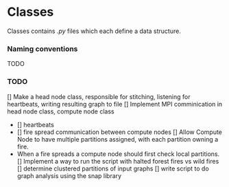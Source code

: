 # Classes
Classes contains _.py_ files which each define a data structure.

### Naming conventions
TODO


### TODO
[] Make a head node class, responsible for stitching, listening for heartbeats, writing resulting graph to file
[] Implement MPI comminication in head node class, compute node class
- [] heartbeats
- [] fire spread communication between compute nodes
[] Allow Compute Node to have multiple partitions assigned, with each partition owning a fire.
- When a fire spreads a compute node should first check local partitions.
[] Implement a way to run the script with halted forest fires vs wild fires
[] determine clustered partitions of input graphs
[] write script to do graph analysis using the snap library
